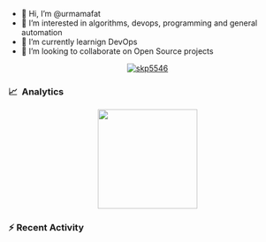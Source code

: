 - 👋  Hi, I’m @urmamafat
- 👀  I’m interested in algorithms, devops, programming and general automation
- 🌱  I’m currently learnign DevOps 
- 💞️  I’m looking to collaborate on Open Source projects

<p align="center">
  <a href="www.linkedin.com/in/skp5546" target="blank">
    <img src="https://img.shields.io/badge/linkedin-%230077B5.svg?&style=for-the-badge&logo=linkedin&logoColor=white" alt="skp5546" />
  </a>
</p>

### 📈 &nbsp;Analytics

<p align="center">
  <a href="https://github.com/urmamafat">
    <img height="180em" src="https://github-readme-stats-eight-theta.vercel.app/api?username=urmamafat&show_icons=true&theme=radical&include_all_commits=true&count_private=true&line_height=26"/>
    <!---
    <img height="180em" src="https://github-readme-stats-eight-theta.vercel.app/api/top-langs/?username=pxp928&layout=compact&theme=radical&line_height=26"/>
    --->
  </a>
</p>

### :zap: Recent Activity
